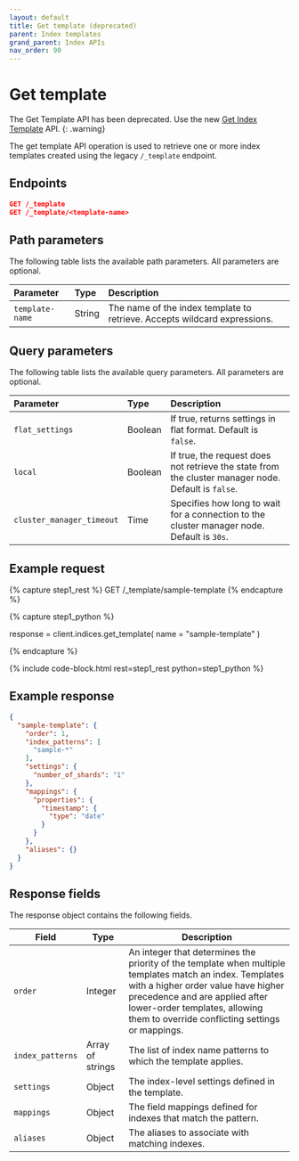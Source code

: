 ```yaml
---
layout: default
title: Get template (deprecated)
parent: Index templates
grand_parent: Index APIs
nav_order: 90
---
```


# Get template

The Get Template API has been deprecated. Use the new [Get Index Template]({{site.url}}{{site.baseurl}}/api-reference/index-apis/get-index-template/) API.
{: .warning}

The get template API operation is used to retrieve one or more index templates created using the legacy `/_template` endpoint.

## Endpoints

```json
GET /_template
GET /_template/<template-name>
```

## Path parameters

The following table lists the available path parameters. All parameters are optional.

| Parameter       | Type   | Description                                                                      |
| :-------------- | :----- | :------------------------------------------------------------------------------- |
| `template-name` | String | The name of the index template to retrieve. Accepts wildcard expressions. |

## Query parameters

The following table lists the available query parameters. All parameters are optional.

| Parameter        | Type    | Description                                                                                          |
| :--------------- | :------ | :--------------------------------------------------------------------------------------------------- |
| `flat_settings`  | Boolean | If true, returns settings in flat format. Default is `false`.                                       |
| `local`          | Boolean | If true, the request does not retrieve the state from the cluster manager node. Default is `false`. |
| `cluster_manager_timeout` | Time    | Specifies how long to wait for a connection to the cluster manager node. Default is `30s`.           |

## Example request

<!-- spec_insert_start
component: example_code
rest: GET /_template/sample-template
-->
{% capture step1_rest %}
GET /_template/sample-template
{% endcapture %}

{% capture step1_python %}


response = client.indices.get_template(
  name = "sample-template"
)

{% endcapture %}

{% include code-block.html
    rest=step1_rest
    python=step1_python %}
<!-- spec_insert_end -->

## Example response

```json
{
  "sample-template": {
    "order": 1,
    "index_patterns": [
      "sample-*"
    ],
    "settings": {
      "number_of_shards": "1"
    },
    "mappings": {
      "properties": {
        "timestamp": {
          "type": "date"
        }
      }
    },
    "aliases": {}
  }
}
```

## Response fields

The response object contains the following fields.

| Field            | Type             | Description                                                                    |
| ---------------- | ---------------- | ------------------------------------------------------------------------------ |
| `order`          | Integer          | An integer that determines the priority of the template when multiple templates match an index. Templates with a higher order value have higher precedence and are applied after lower-order templates, allowing them to override conflicting settings or mappings. |
| `index_patterns` | Array of strings | The list of index name patterns to which the template applies.  |
| `settings`       | Object           | The index-level settings defined in the template. |
| `mappings`       | Object           | The field mappings defined for indexes that match the pattern. |
| `aliases`        | Object           | The aliases to associate with matching indexes. |

